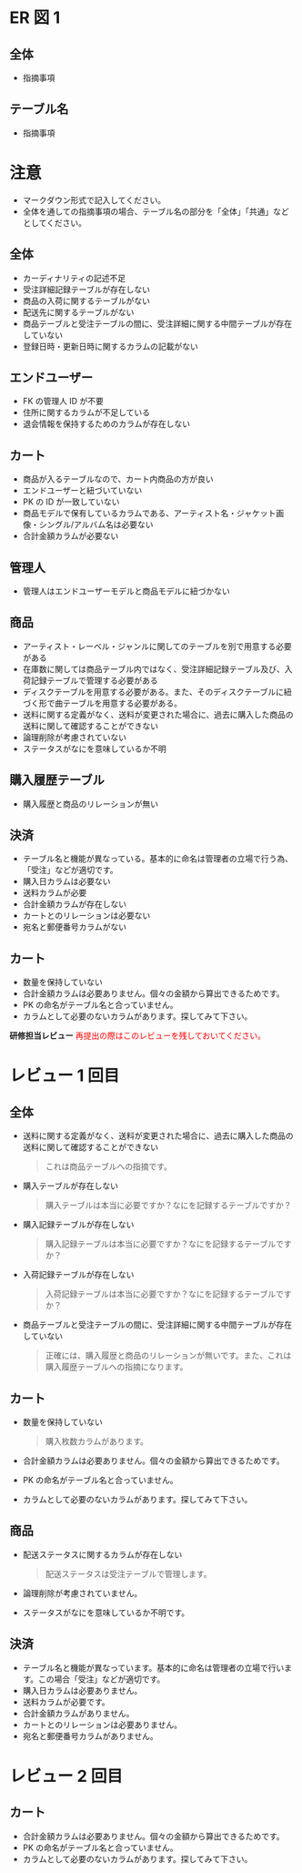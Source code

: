 # ER 図 1

## 全体

- 指摘事項

## テーブル名

- 指摘事項

# 注意

- マークダウン形式で記入してください。
- 全体を通しての指摘事項の場合、テーブル名の部分を「全体」「共通」などとしてください。

## 全体

- カーディナリティの記述不足
- 受注詳細記録テーブルが存在しない
- 商品の入荷に関するテーブルがない
- 配送先に関するテーブルがない
- 商品テーブルと受注テーブルの間に、受注詳細に関する中間テーブルが存在していない
- 登録日時・更新日時に関するカラムの記載がない

## エンドユーザー

- FK の管理人 ID が不要
- 住所に関するカラムが不足している
- 退会情報を保持するためのカラムが存在しない

## カート

- 商品が入るテーブルなので、カート内商品の方が良い
- エンドユーザーと紐づいていない
- PK の ID が一致していない
- 商品モデルで保有しているカラムである、アーティスト名・ジャケット画像・シングル/アルバム名は必要ない
- 合計金額カラムが必要ない

## 管理人

- 管理人はエンドユーザーモデルと商品モデルに紐づかない

## 商品

- アーティスト・レーベル・ジャンルに関してのテーブルを別で用意する必要がある
- 在庫数に関しては商品テーブル内ではなく、受注詳細記録テーブル及び、入荷記録テーブルで管理する必要がある
- ディスクテーブルを用意する必要がある。また、そのディスクテーブルに紐づく形で曲テーブルを用意する必要がある。
- 送料に関する定義がなく、送料が変更された場合に、過去に購入した商品の送料に関して確認することができない
- 論理削除が考慮されていない
- ステータスがなにを意味しているか不明

## 購入履歴テーブル

- 購入履歴と商品のリレーションが無い

## 決済

- テーブル名と機能が異なっている。基本的に命名は管理者の立場で行う為、「受注」などが適切です。
- 購入日カラムは必要ない
- 送料カラムが必要
- 合計金額カラムが存在しない
- カートとのリレーションは必要ない
- 宛名と郵便番号カラムがない

## カート

- 数量を保持していない
- 合計金額カラムは必要ありません。個々の金額から算出できるためです。
- PK の命名がテーブル名と合っていません。
- カラムとして必要のないカラムがあります。探してみて下さい。

**研修担当レビュー**
<font color="Red">再提出の際はこのレビューを残しておいてください。</font>

# レビュー 1 回目

## 全体

- 送料に関する定義がなく、送料が変更された場合に、過去に購入した商品の送料に関して確認することができない

  > これは商品テーブルへの指摘です。

- 購入テーブルが存在しない

  > 購入テーブルは本当に必要ですか？なにを記録するテーブルですか？

- 購入記録テーブルが存在しない

  > 購入記録テーブルは本当に必要ですか？なにを記録するテーブルですか？

- 入荷記録テーブルが存在しない

  > 入荷記録テーブルは本当に必要ですか？なにを記録するテーブルですか？

- 商品テーブルと受注テーブルの間に、受注詳細に関する中間テーブルが存在していない
  > 正確には、購入履歴と商品のリレーションが無いです。また、これは購入履歴テーブルへの指摘になります。

## カート

- 数量を保持していない

  > 購入枚数カラムがあります。

- 合計金額カラムは必要ありません。個々の金額から算出できるためです。
- PK の命名がテーブル名と合っていません。
- カラムとして必要のないカラムがあります。探してみて下さい。

## 商品

- 配送ステータスに関するカラムが存在しない

  > 配送ステータスは受注テーブルで管理します。

- 論理削除が考慮されていません。
- ステータスがなにを意味しているか不明です。

## 決済

- テーブル名と機能が異なっています。基本的に命名は管理者の立場で行います。この場合「受注」などが適切です。
- 購入日カラムは必要ありません。
- 送料カラムが必要です。
- 合計金額カラムがありません。
- カートとのリレーションは必要ありません。
- 宛名と郵便番号カラムがありません。

# レビュー 2 回目

## カート

- 合計金額カラムは必要ありません。個々の金額から算出できるためです。
- PK の命名がテーブル名と合っていません。
- カラムとして必要のないカラムがあります。探してみて下さい。
